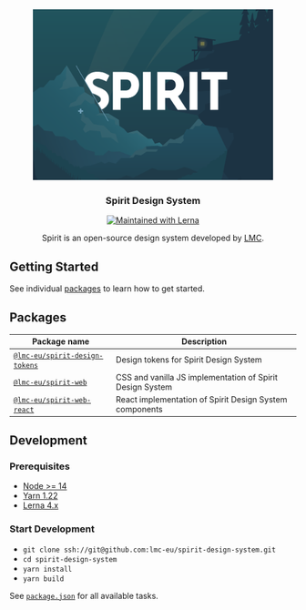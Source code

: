 <div align="center">
<img src="https://github.com/lmc-eu/spirit-design-system/blob/main/static/spirit.svg?raw=true" width="422" height="300" alt="Spirit Design System" />

### Spirit Design System

[![Maintained with Lerna](https://img.shields.io/badge/maintained%20with-lerna-cc00ff.svg)](https://lerna.js.org)

Spirit is an open-source design system developed by [LMC][lmc].

</div>

## Getting Started

See individual [packages](#packages) to learn how to get started.

## Packages

| Package name                                               | Description                                               |
| ---------------------------------------------------------- | --------------------------------------------------------- |
| [`@lmc-eu/spirit-design-tokens`](./packages/design-tokens) | Design tokens for Spirit Design System                    |
| [`@lmc-eu/spirit-web`](./packages/web)                     | CSS and vanilla JS implementation of Spirit Design System |
| [`@lmc-eu/spirit-web-react`](./packages/web-react)         | React implementation of Spirit Design System components   |

## Development

### Prerequisites

- [Node >= 14](https://nodejs.org)
- [Yarn 1.22](https://yarnpkg.com)
- [Lerna 4.x](https://lerna.js.org)

### Start Development

- `git clone ssh://git@github.com:lmc-eu/spirit-design-system.git`
- `cd spirit-design-system`
- `yarn install`
- `yarn build`

See [`package.json`](./package.json) for all available tasks.

[lmc]: https://github.com/lmc-eu
